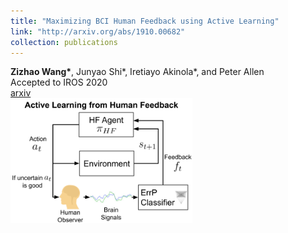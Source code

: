 ```yaml
---
title: "Maximizing BCI Human Feedback using Active Learning"
link: "http://arxiv.org/abs/1910.00682"
collection: publications
---
```

**Zizhao Wang\***, Junyao Shi\*, Iretiayo Akinola\*, and Peter Allen<br/>Accepted to IROS 2020<br/>[arxiv](https://arxiv.org/abs/2008.04873) <br/><img src='/images/Activate_BCI_Learning.png' height="200">

